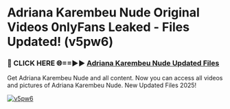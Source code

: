 # Adriana Karembeu Nude Original Videos 0nlyFans Leaked - Files Updated! (v5pw6)

<h3>🔴 CLICK HERE 🌐==►► <a href="https://tinyurl.com/4mcuefdz" rel="nofollow">Adriana Karembeu Nude Updated Files</a></h3>

Get Adriana Karembeu Nude and all content. Now you can access all videos and pictures of Adriana Karembeu Nude. New Updated Files 2025!

[![v5pw6](https://i.imgur.com/StAQSOY.gif)](https://tinyurl.com/4mcuefdz)
